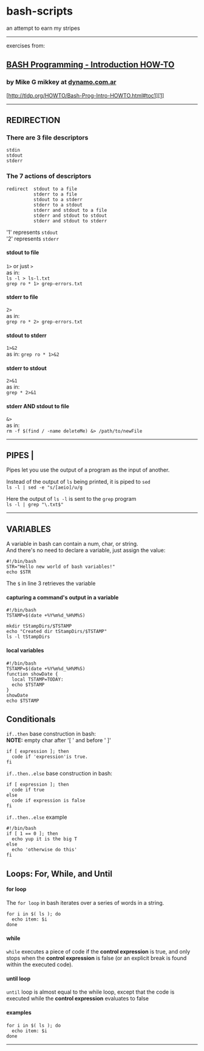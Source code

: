 # bash-scripts
an attempt to earn my stripes
_____________

exercises from:  
## [BASH Programming - Introduction HOW-TO][1]
### by Mike G mikkey at [dynamo.com.ar][2]
[http://tldp.org/HOWTO/Bash-Prog-Intro-HOWTO.html#toc1][1]

-------------------

## REDIRECTION 
### There are 3 file descriptors  
`stdin`  
`stdout`  
`stderr`  

### The 7 actions of descriptors  
```
redirect  stdout to a file
          stderr to a file
          stdout to a stderr
          stderr to a stdout
          stderr and stdout to a file
          stderr and stdout to stdout
          stderr and stdout to stderr
```

'1' represents `stdout`  
'2' represents `stderr`  

#### stdout to file
`1>` or just `>`  
as in:   
`ls -l > ls-l.txt`  
`grep ro * 1> grep-errors.txt`

#### stderr to file
`2>`  
as in:  
`grep ro * 2> grep-errors.txt`

#### stdout to stderr
`1>&2`  
as in:
`grep ro * 1>&2`  

#### stderr to stdout 
`2>&1`  
as in:  
`grep * 2>&1`

#### stderr AND stdout to file  
`&>`  
as in:  
`rm -f $(find / -name deleteMe) &> /path/to/newFile`  

----------------

## PIPES  |  
Pipes let you use the output of a program as the input of another.    

Instead of the output of `ls` being printed, it is piped to `sed`  
`ls -l | sed -e "s/[aeio]/u/g`  

Here the output of `ls -l` is sent to the `grep` program  
`ls -l | grep "\.txt$"`

-------------------

## VARIABLES
A variable in bash can contain a num, char, or string.  
And there's no need to declare a variable, just assign the value:  
```
#!/bin/bash 
STR="Hello new world of bash variables!"
echo $STR 
```

The `$` in line 3 retrieves the variable 

#### capturing a command's output in a variable 
```
#!/bin/bash
TSTAMP=$(date +%Y%m%d_%H%M%S)

mkdir tStampDirs/$TSTAMP
echo "Created dir tStampDirs/$TSTAMP"
ls -l tStampDirs
```

#### local variables
```
#!/bin/bash 
TSTAMP=$(date +%Y%m%d_%H%M%S)
function showDate {
  local TSTAMP=TODAY:
  echo $TSTAMP
}
showDate
echo $TSTAMP
```

## Conditionals
`if..then` base construction in bash:  
**NOTE:** empty char after '[ ' and before ' ]'  
```
if [ expression ]; then
  code if 'expression'is true.
fi
```  

`if..then..else` base construction in bash:  
```
if [ expression ]; then 
  code if true
else
  code if expression is false
fi
```

`if..then..else` example  
```
#!/bin/bash
if [ 1 == 0 ]; then
  echo yup it is the big T
else
  echo 'otherwise do this'
fi 
```

## Loops: For, While, and Until
#### for loop
The `for loop` in bash iterates over a series of words in a string. 
```
for i in $( ls ); do
  echo item: $i
done
``` 

#### while 
`while` executes a piece of code if the **control expression** is true, and only stops when the **control expression** is false (or an explicit break is found within the executed code).

#### until loop
`until` loop is almost equal to the while loop, except that the code is executed while the **control expression** evaluates to false  

#### examples
```
for i in $( ls ); do
  echo item: $i 
done  
```









--------------------



[1]:http://tldp.org/HOWTO/Bash-Prog-Intro-HOWTO.html#toc1
[2]:http://dynamo.com.ar